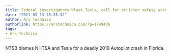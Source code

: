 ```yaml
---
title: Federal investigators blast Tesla, call for stricter safety standards
date: "2021-03-13 15:35:32"
author: Ars Technica
authorlink: https://arstechnica.com/?p=1749436
tags:
- Ars-Technica
---
```

NTSB blames NHTSA and Tesla for a deadly 2019 Autopilot crash in Florida.